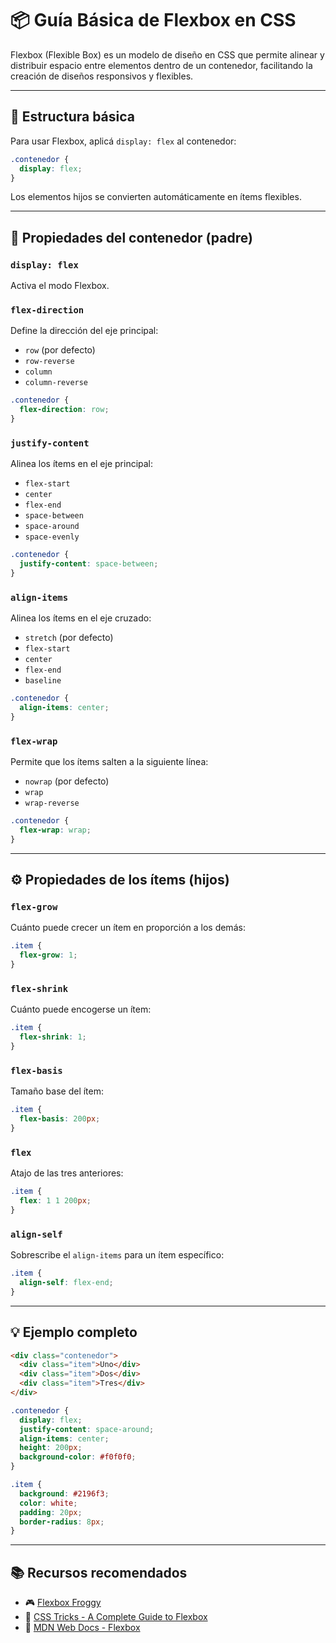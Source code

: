
# 📦 Guía Básica de Flexbox en CSS

Flexbox (Flexible Box) es un modelo de diseño en CSS que permite alinear y distribuir espacio entre elementos dentro de un contenedor, facilitando la creación de diseños responsivos y flexibles.

---

## 🧱 Estructura básica

Para usar Flexbox, aplicá `display: flex` al contenedor:

```css
.contenedor {
  display: flex;
}
````

Los elementos hijos se convierten automáticamente en ítems flexibles.

---

## 🔧 Propiedades del contenedor (padre)

### `display: flex`

Activa el modo Flexbox.

### `flex-direction`

Define la dirección del eje principal:

* `row` (por defecto)
* `row-reverse`
* `column`
* `column-reverse`

```css
.contenedor {
  flex-direction: row;
}
```

### `justify-content`

Alinea los ítems en el eje principal:

* `flex-start`
* `center`
* `flex-end`
* `space-between`
* `space-around`
* `space-evenly`

```css
.contenedor {
  justify-content: space-between;
}
```

### `align-items`

Alinea los ítems en el eje cruzado:

* `stretch` (por defecto)
* `flex-start`
* `center`
* `flex-end`
* `baseline`

```css
.contenedor {
  align-items: center;
}
```

### `flex-wrap`

Permite que los ítems salten a la siguiente línea:

* `nowrap` (por defecto)
* `wrap`
* `wrap-reverse`

```css
.contenedor {
  flex-wrap: wrap;
}
```

---

## ⚙️ Propiedades de los ítems (hijos)

### `flex-grow`

Cuánto puede crecer un ítem en proporción a los demás:

```css
.item {
  flex-grow: 1;
}
```

### `flex-shrink`

Cuánto puede encogerse un ítem:

```css
.item {
  flex-shrink: 1;
}
```

### `flex-basis`

Tamaño base del ítem:

```css
.item {
  flex-basis: 200px;
}
```

### `flex`

Atajo de las tres anteriores:

```css
.item {
  flex: 1 1 200px;
}
```

### `align-self`

Sobrescribe el `align-items` para un ítem específico:

```css
.item {
  align-self: flex-end;
}
```

---

## 💡 Ejemplo completo

```html
<div class="contenedor">
  <div class="item">Uno</div>
  <div class="item">Dos</div>
  <div class="item">Tres</div>
</div>
```

```css
.contenedor {
  display: flex;
  justify-content: space-around;
  align-items: center;
  height: 200px;
  background-color: #f0f0f0;
}

.item {
  background: #2196f3;
  color: white;
  padding: 20px;
  border-radius: 8px;
}
```

---

## 📚 Recursos recomendados

* 🎮 [Flexbox Froggy](https://flexboxfroggy.com/)
* 📘 [CSS Tricks - A Complete Guide to Flexbox](https://css-tricks.com/snippets/css/a-guide-to-flexbox/)
* 📖 [MDN Web Docs - Flexbox](https://developer.mozilla.org/es/docs/Web/CSS/flex)




